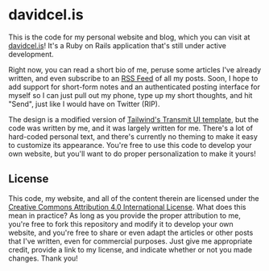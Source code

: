 # davidcel.is

This is the code for my personal website and blog, which you can visit at [davidcel.is](https://davidcel.is/)! It's a Ruby on Rails application that's still under active development.

Right now, you can read a short bio of me, peruse some articles I've already written, and even subscribe to an [RSS Feed](https://davidcel.is/feed/) of all my posts. Soon, I hope to add support for short-form notes and an authenticated posting interface for myself so I can just pull out my phone, type up my short thoughts, and hit "Send", just like I would have on Twitter (RIP).

The design is a modified version of [Tailwind's Transmit UI template](https://tailwindui.com/templates/transmit), but the code was written by me, and it was largely written for me. There's a lot of hard-coded personal text, and there's currently no theming to make it easy to customize its appearance. You're free to use this code to develop your own website, but you'll want to do proper personalization to make it yours!

## License

This code, my website, and all of the content therein are licensed under the [Creative Commons Attribution 4.0 International License](https://creativecommons.org/licenses/by/4.0/). What does this mean in practice? As long as you provide the proper attribution to me, you're free to fork this repository and modify it to develop your own website, and you're free to share or even adapt the articles or other posts that I've written, even for commercial purposes. Just give me appropriate credit, provide a link to my license, and indicate whether or not you made changes. Thank you!
